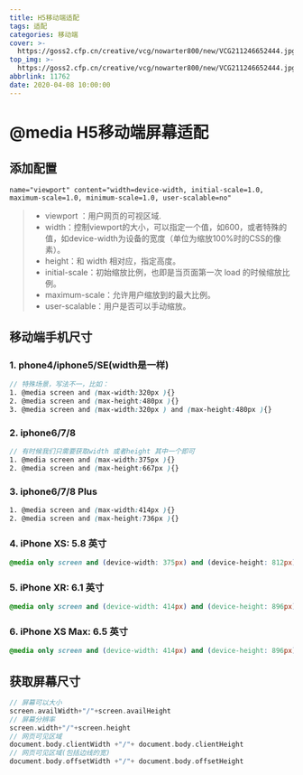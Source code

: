 ```yaml
---
title: H5移动端适配
tags: 适配
categories: 移动端
cover: >-
  https://goss2.cfp.cn/creative/vcg/nowarter800/new/VCG211246652444.jpg?x-oss-process=image/format,webp
top_img: >-
  https://goss2.cfp.cn/creative/vcg/nowarter800/new/VCG211246652444.jpg?x-oss-process=image/format,webp
abbrlink: 11762
date: 2020-04-08 10:00:00
---
```

# @media H5移动端屏幕适配

## 添加配置

```
name="viewport" content="width=device-width, initial-scale=1.0, maximum-scale=1.0, minimum-scale=1.0, user-scalable=no"
```

> - viewport ：用户网页的可视区域.
> - width：控制viewport的大小，可以指定一个值，如600，或者特殊的值，如device-width为设备的宽度（单位为缩放100%时的CSS的像素）。
> - height：和 width 相对应，指定高度。
> - initial-scale：初始缩放比例，也即是当页面第一次 load 的时候缩放比例。
> - maximum-scale：允许用户缩放到的最大比例。
> - user-scalable：用户是否可以手动缩放。
## 移动端手机尺寸

### 1. phone4/iphone5/SE(width是一样)

```scss
// 特殊场景，写法不一，比如：
1. @media screen and (max-width:320px ){}
2. @media screen and (max-height:480px ){}
3. @media screen and (max-width:320px ) and (max-height:480px ){}
```

### 2. iphone6/7/8

```scss
// 有时候我们只需要获取width 或者height 其中一个即可
1. @media screen and (max-width:375px ){}
2. @media screen and (max-height:667px ){}
```

### 3. iphone6/7/8 Plus

```scss
1. @media screen and (max-width:414px ){}
2. @media screen and (max-height:736px ){}
```

### 4. iPhone XS: 5.8 英寸

```scss
@media only screen and (device-width: 375px) and (device-height: 812px) and (-webkit-device-pixel-ratio: 3){}
```

### 5. iPhone XR: 6.1 英寸

```css
@media only screen and (device-width: 414px) and (device-height: 896px) and (-webkit-device-pixel-ratio: 2){}
```

### 6. iPhone XS Max: 6.5 英寸

```css
@media only screen and (device-width: 414px) and (device-height: 896px) and (-webkit-device-pixel-ratio: 3){}
```

## 获取屏幕尺寸

```dart
// 屏幕可以大小
screen.availWidth+"/"+screen.availHeight
// 屏幕分辨率
screen.width+"/"+screen.height
// 网页可见区域
document.body.clientWidth +"/"+ document.body.clientHeight
// 网页可见区域(包括边线的宽)
document.body.offsetWidth +"/"+ document.body.offsetHeight
```